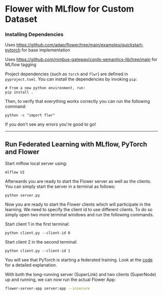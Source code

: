 # Flower with MLflow for Custom Dataset


### Installing Dependencies
Uses https://github.com/adap/flower/tree/main/examples/quickstart-pytorch for base implementation

Uses https://github.com/nimbus-gateway/cords-semantics-lib/tree/main for MLflow tagging

Project dependencies (such as `torch` and `flwr`) are defined in `pyproject.toml`. You can install the dependencies by invoking `pip`:

```shell
# From a new python environment, run:
pip install .
```

Then, to verify that everything works correctly you can run the following command:

```shell
python -c "import flwr"
```

If you don't see any errors you're good to go!

______________________________________________________________________

## Run Federated Learning with MLflow, PyTorch and Flower

Start mlflow local server using:

```shell
mlflow UI
```

Afterwards you are ready to start the Flower server as well as the clients. You can simply start the server in a terminal as follows:

```shell
python server.py
```

Now you are ready to start the Flower clients which will participate in the learning. We need to specify the client id to
use different clients.  To do so simply open two more terminal windows and run the
following commands.

Start client 1 in the first terminal:

```shell
python client.py --client-id 0
```

Start client 2 in the second terminal:

```shell
python client.py --client-id 1
```

You will see that PyTorch is starting a federated training. Look at the [code](https://github.com/adap/flower/tree/main/examples/quickstart-pytorch) for a detailed explanation.




With both the long-running server (SuperLink) and two clients (SuperNode) up and running, we can now run the actual Flower App:

```bash
flower-server-app server:app --insecure
```
